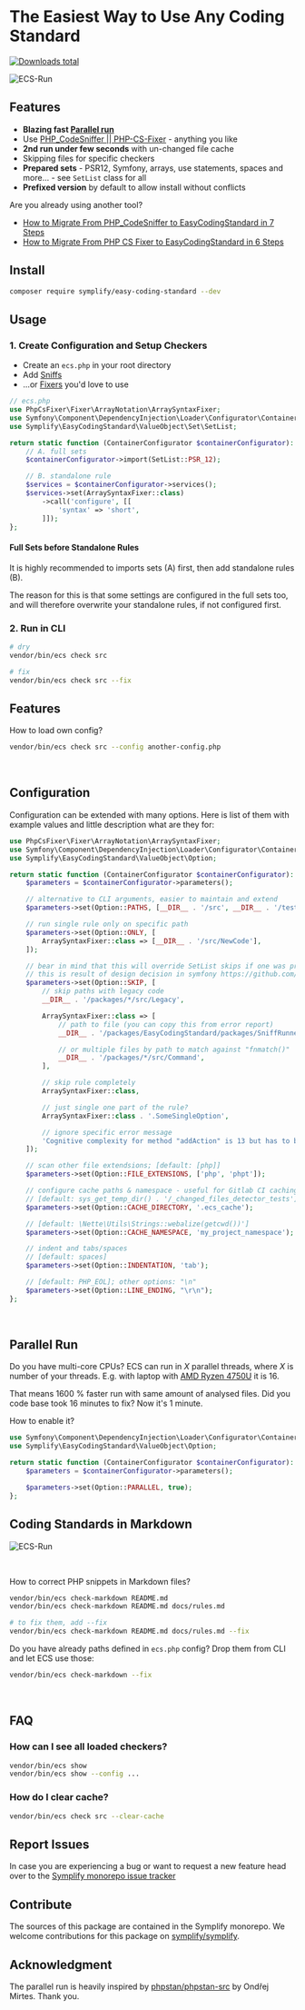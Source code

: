 # The Easiest Way to Use Any Coding Standard

[![Downloads total](https://img.shields.io/packagist/dt/symplify/easy-coding-standard.svg?style=flat-square)](https://packagist.org/packages/symplify/easy-coding-standard/stats)

![ECS-Run](docs/run-and-fix.gif)

## Features

- **Blazing fast [Parallel run](#parallel-run)**
- Use [PHP_CodeSniffer || PHP-CS-Fixer](https://tomasvotruba.com/blog/2017/05/03/combine-power-of-php-code-sniffer-and-php-cs-fixer-in-3-lines/) - anything you like
- **2nd run under few seconds** with un-changed file cache
- Skipping files for specific checkers
- **Prepared sets** - PSR12, Symfony, arrays, use statements, spaces and more... - see `SetList` class for all
- **Prefixed version** by default to allow install without conflicts

Are you already using another tool?

- [How to Migrate From PHP_CodeSniffer to EasyCodingStandard in 7 Steps](https://www.tomasvotruba.com/blog/2018/06/04/how-to-migrate-from-php-code-sniffer-to-easy-coding-standard/#comment-4086561141)
- [How to Migrate From PHP CS Fixer to EasyCodingStandard in 6 Steps](https://www.tomasvotruba.com/blog/2018/06/07/how-to-migrate-from-php-cs-fixer-to-easy-coding-standard/)

## Install

```bash
composer require symplify/easy-coding-standard --dev
```

## Usage

### 1. Create Configuration and Setup Checkers

- Create an `ecs.php` in your root directory
- Add [Sniffs](https://github.com/squizlabs/PHP_CodeSniffer)
- ...or [Fixers](https://github.com/FriendsOfPHP/PHP-CS-Fixer) you'd love to use

```php
// ecs.php
use PhpCsFixer\Fixer\ArrayNotation\ArraySyntaxFixer;
use Symfony\Component\DependencyInjection\Loader\Configurator\ContainerConfigurator;
use Symplify\EasyCodingStandard\ValueObject\Set\SetList;

return static function (ContainerConfigurator $containerConfigurator): void {
    // A. full sets
    $containerConfigurator->import(SetList::PSR_12);

    // B. standalone rule
    $services = $containerConfigurator->services();
    $services->set(ArraySyntaxFixer::class)
        ->call('configure', [[
            'syntax' => 'short',
        ]]);
};
```

#### Full Sets before Standalone Rules

It is highly recommended to imports sets (A) first, then add standalone rules (B).

The reason for this is that some settings are configured in the full sets too, and will therefore overwrite your standalone rules, if not configured first.

### 2. Run in CLI

```bash
# dry
vendor/bin/ecs check src

# fix
vendor/bin/ecs check src --fix
```

## Features

How to load own config?

```bash
vendor/bin/ecs check src --config another-config.php
```

<br>

## Configuration

Configuration can be extended with many options. Here is list of them with example values and little description what are they for:

```php
use PhpCsFixer\Fixer\ArrayNotation\ArraySyntaxFixer;
use Symfony\Component\DependencyInjection\Loader\Configurator\ContainerConfigurator;
use Symplify\EasyCodingStandard\ValueObject\Option;

return static function (ContainerConfigurator $containerConfigurator): void {
    $parameters = $containerConfigurator->parameters();

    // alternative to CLI arguments, easier to maintain and extend
    $parameters->set(Option::PATHS, [__DIR__ . '/src', __DIR__ . '/tests']);

    // run single rule only on specific path
    $parameters->set(Option::ONLY, [
        ArraySyntaxFixer::class => [__DIR__ . '/src/NewCode'],
    ]);

    // bear in mind that this will override SetList skips if one was previously imported
    // this is result of design decision in symfony https://github.com/symfony/symfony/issues/26713
    $parameters->set(Option::SKIP, [
        // skip paths with legacy code
        __DIR__ . '/packages/*/src/Legacy',

        ArraySyntaxFixer::class => [
            // path to file (you can copy this from error report)
            __DIR__ . '/packages/EasyCodingStandard/packages/SniffRunner/src/File/File.php',

            // or multiple files by path to match against "fnmatch()"
            __DIR__ . '/packages/*/src/Command',
        ],

        // skip rule completely
        ArraySyntaxFixer::class,

        // just single one part of the rule?
        ArraySyntaxFixer::class . '.SomeSingleOption',

        // ignore specific error message
        'Cognitive complexity for method "addAction" is 13 but has to be less than or equal to 8.',
    ]);

    // scan other file extendsions; [default: [php]]
    $parameters->set(Option::FILE_EXTENSIONS, ['php', 'phpt']);

    // configure cache paths & namespace - useful for Gitlab CI caching, where getcwd() produces always different path
    // [default: sys_get_temp_dir() . '/_changed_files_detector_tests']
    $parameters->set(Option::CACHE_DIRECTORY, '.ecs_cache');

    // [default: \Nette\Utils\Strings::webalize(getcwd())']
    $parameters->set(Option::CACHE_NAMESPACE, 'my_project_namespace');

    // indent and tabs/spaces
    // [default: spaces]
    $parameters->set(Option::INDENTATION, 'tab');

    // [default: PHP_EOL]; other options: "\n"
    $parameters->set(Option::LINE_ENDING, "\r\n");
};
```

<br>

## Parallel Run

Do you have multi-core CPUs? ECS can run in *X* parallel threads, where *X* is number of your threads. E.g. with laptop with [AMD Ryzen 4750U](https://en.wikipedia.org/wiki/Ryzen) it is 16.

That means 1600 % faster run with same amount of analysed files. Did you code base took 16 minutes to fix? Now it's 1 minute.

How to enable it?

```php
use Symfony\Component\DependencyInjection\Loader\Configurator\ContainerConfigurator;
use Symplify\EasyCodingStandard\ValueObject\Option;

return static function (ContainerConfigurator $containerConfigurator): void {
    $parameters = $containerConfigurator->parameters();

    $parameters->set(Option::PARALLEL, true);
};
```

## Coding Standards in Markdown

![ECS-Run](docs/check_markdown.gif)

<br>

How to correct PHP snippets in Markdown files?

```bash
vendor/bin/ecs check-markdown README.md
vendor/bin/ecs check-markdown README.md docs/rules.md

# to fix them, add --fix
vendor/bin/ecs check-markdown README.md docs/rules.md --fix
```

Do you have already paths defined in `ecs.php` config? Drop them from CLI and let ECS use those:

```bash
vendor/bin/ecs check-markdown --fix
```

<br>

## FAQ

### How can I see all loaded checkers?

```bash
vendor/bin/ecs show
vendor/bin/ecs show --config ...
```

### How do I clear cache?

```bash
vendor/bin/ecs check src --clear-cache
```

## Report Issues

In case you are experiencing a bug or want to request a new feature head over to the [Symplify monorepo issue tracker](https://github.com/symplify/symplify/issues)

## Contribute

The sources of this package are contained in the Symplify monorepo. We welcome contributions for this package on [symplify/symplify](https://github.com/symplify/symplify).

## Acknowledgment

The parallel run is heavily inspired by [phpstan/phpstan-src](https://github.com/phpstan/phpstan-src) by Ondřej Mirtes. Thank you.
